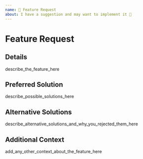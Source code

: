 ```yaml
---
name: 🚀 Feature Request
about: I have a suggestion and may want to implement it 🙂
---
```


# Feature Request

## Details

describe_the_feature_here

## Preferred Solution

describe_possible_solutions_here

## Alternative Solutions

describe_alternative_solutions_and_why_you_rejected_them_here

## Additional Context

add_any_other_context_about_the_feature_here

